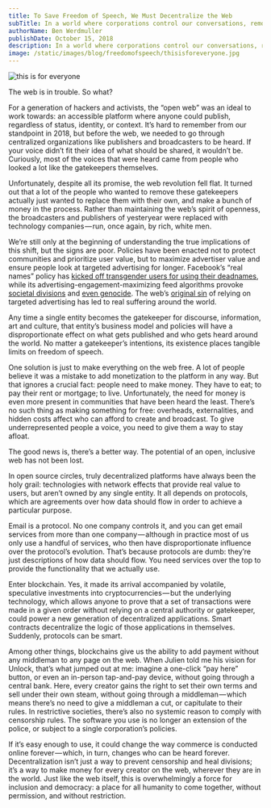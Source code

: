 ```yaml
---
title: To Save Freedom of Speech, We Must Decentralize the Web
subTitle: In a world where corporations control our conversations, removing middlemen is more important than ever.
authorName: Ben Werdmuller
publishDate: October 15, 2018
description: In a world where corporations control our conversations, removing middlemen is more important than ever.
image: /static/images/blog/freedomofspeech/thisisforeveryone.jpg
---
```

![this is for everyone](/static/images/blog/freedomofspeech/thisisforeveryone.jpg)

The web is in trouble. So what?

For a generation of hackers and activists, the “open web” was an ideal to work towards: an accessible platform where anyone could publish, regardless of status, identity, or context. It’s hard to remember from our standpoint in 2018, but before the web, we needed to go through centralized organizations like publishers and broadcasters to be heard. If your voice didn’t fit their idea of what should be shared, it wouldn’t be. Curiously, most of the voices that were heard came from people who looked a lot like the gatekeepers themselves.

Unfortunately, despite all its promise, the web revolution fell flat. It turned out that a lot of the people who wanted to remove these gatekeepers actually just wanted to replace them with their own, and make a bunch of money in the process. Rather than maintaining the web’s spirit of openness, the broadcasters and publishers of yesteryear were replaced with technology companies — run, once again, by rich, white men.

We’re still only at the beginning of understanding the true implications of this shift, but the signs are poor. Policies have been enacted not to protect communities and prioritize user value, but to maximize advertiser value and ensure people look at targeted advertising for longer. Facebook’s “real names” policy has [kicked off transgender users for using their deadnames](https://www.thedailybeast.com/facebooks-pride-rainbows-dont-extend-to-trans-peoples-names), while its advertising-engagement-maximizing feed algorithms provoke [societal divisions](https://nypost.com/2017/02/18/why-facebook-feeds-division-and-stress/) and [even genocide](https://newrepublic.com/article/147486/facebook-genocide-problem). The web’s [original sin](https://www.theatlantic.com/technology/archive/2014/08/advertising-is-the-internets-original-sin/376041/) of relying on targeted advertising has led to real suffering around the world.

Any time a single entity becomes the gatekeeper for discourse, information, art and culture, that entity’s business model and policies will have a disproportionate effect on what gets published and who gets heard around the world. No matter a gatekeeper’s intentions, its existence places tangible limits on freedom of speech.

One solution is just to make everything on the web free. A lot of people believe it was a mistake to add monetization to the platform in any way. But that ignores a crucial fact: people need to make money. They have to eat; to pay their rent or mortgage; to live. Unfortunately, the need for money is even more present in communities that have been heard the least. There’s no such thing as making something for free: overheads, externalities, and hidden costs affect who can afford to create and broadcast. To give underrepresented people a voice, you need to give them a way to stay afloat.

The good news is, there’s a better way. The potential of an open, inclusive web has not been lost.

In open source circles, truly decentralized platforms have always been the holy grail: technologies with network effects that provide real value to users, but aren’t owned by any single entity. It all depends on protocols, which are agreements over how data should flow in order to achieve a particular purpose.

Email is a protocol. No one company controls it, and you can get email services from more than one company — although in practice most of us only use a handful of services, who then have disproportionate influence over the protocol’s evolution. That’s because protocols are dumb: they’re just descriptions of how data should flow. You need services over the top to provide the functionality that we actually use.

Enter blockchain. Yes, it made its arrival accompanied by volatile, speculative investments into cryptocurrencies — but the underlying technology, which allows anyone to prove that a set of transactions were made in a given order without relying on a central authority or gatekeeper, could power a new generation of decentralized applications. Smart contracts decentralize the logic of those applications in themselves. Suddenly, protocols can be smart.

Among other things, blockchains give us the ability to add payment without any middleman to any page on the web. When Julien told me his vision for Unlock, that’s what jumped out at me: imagine a one-click “pay here” button, or even an in-person tap-and-pay device, without going through a central bank. Here, every creator gains the right to set their own terms and sell under their own steam, without going through a middleman — which means there’s no need to give a middleman a cut, or capitulate to their rules. In restrictive societies, there’s also no systemic reason to comply with censorship rules. The software you use is no longer an extension of the police, or subject to a single corporation’s policies.

If it’s easy enough to use, it could change the way commerce is conducted online forever — which, in turn, changes who can be heard forever. Decentralization isn’t just a way to prevent censorship and heal divisions; it’s a way to make money for every creator on the web, wherever they are in the world. Just like the web itself, this is overwhelmingly a force for inclusion and democracy: a place for all humanity to come together, without permission, and without restriction.
